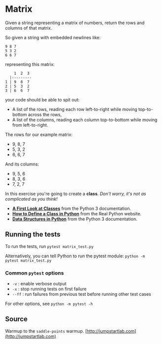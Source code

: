 # Matrix

Given a string representing a matrix of numbers, return the rows and columns of
that matrix.

So given a string with embedded newlines like:

```text
9 8 7
5 3 2
6 6 7
```

representing this matrix:

```text
    1  2  3
  |---------
1 | 9  8  7
2 | 5  3  2
3 | 6  6  7
```

your code should be able to spit out:

- A list of the rows, reading each row left-to-right while moving
  top-to-bottom across the rows,
- A list of the columns, reading each column top-to-bottom while moving
  from left-to-right.

The rows for our example matrix:

- 9, 8, 7
- 5, 3, 2
- 6, 6, 7

And its columns:

- 9, 5, 6
- 8, 3, 6
- 7, 2, 7

In this exercise you're going to create a **class**.  _Don't worry, it's not as complicated as you think!_ 

-   [**A First Look at Classes**](https://docs.python.org/3/tutorial/classes.html#a-first-look-at-classes) from the Python 3 documentation. 
-   [**How to Define a Class in Python**](https://realpython.com/python3-object-oriented-programming/#how-to-define-a-class-in-python) from the Real Python website.  
-   [**Data Structures in Python**](https://docs.python.org/3/tutorial/datastructures.html) from the Python 3 documentation.

## Running the tests

To run the tests, run `pytest matrix_test.py`

Alternatively, you can tell Python to run the pytest module:
`python -m pytest matrix_test.py`

### Common `pytest` options

- `-v` : enable verbose output
- `-x` : stop running tests on first failure
- `--ff` : run failures from previous test before running other test cases

For other options, see `python -m pytest -h`

## Source

Warmup to the `saddle-points` warmup. [http://jumpstartlab.com](http://jumpstartlab.com)
